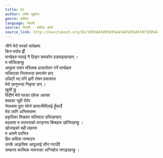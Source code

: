 ```yaml
---
title: घर
author: उमेश लुइटेल
genre: कविता
language: नेपाली
source: नेपाली - कविता कोश
source_link: http://kavitakosh.org/kk/%E0%A4%89%E0%A4%AE%E0%A5%87%E0%A4%B6_%E0%A4%B2%E0%A5%81%E0%A4%87%E0%A4%9F%E0%A5%87%E0%A4%B2
---
```


जीर्ण मेरो घरको सापेक्षमा  
किन पर्याय झैँ  
मान्छेहरु मलाई नै ठिङ्ग समकोण ठड्याइरहन्छन् ।  
म सोचिरहन्छु  
आफूमा रावण मस्तिष्क प्रत्यारोपण गर्ने मान्छेहरु  
भत्किएका भित्ताभन्दा कमजोर छन्  
उध्रिएरै भए पनि झरी रोक्न प्रयासरत  
मेरो छानुभन्दा निकृष्ट छन् ।  
खुसी छु  
विदीर्ण मेरो घरका एकेक अवयव  
शब्दका जूही रोपेर  
नेपथ्यमा छुरा घोप्ने छायाजीवीलाई हुँकार्दै  
मेरा लागि अन्तिमसम्म  
प्रकृतिका विपक्षमा सतिसाल उभिरहन्छन्  
बदलामा म कल्पनाको तरङ्गमा बिम्बहरू खोजिरहन्छु ।  
खोजाइको यही लहरमा  
म आफ्नै घरभित्र  
प्रिय कविता जन्माउन  
उनकै आकृतिमा आफूलाई लीन गराउँदै  
सम्भ्रान्त काव्यिक भावनाका अग्निहोत्र जगाइरहन्छु ।
